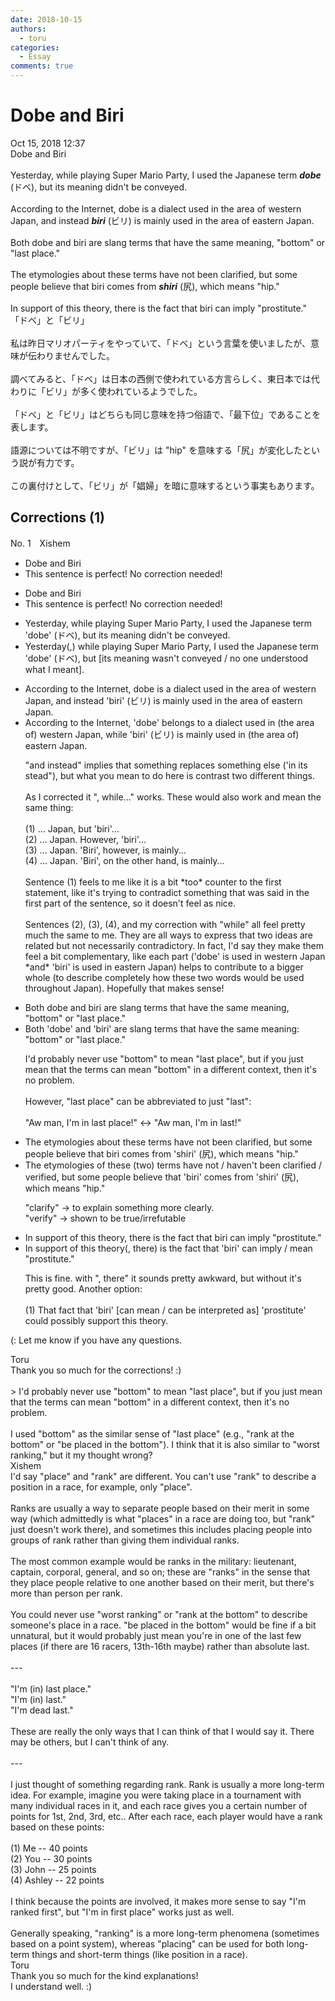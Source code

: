 ```yaml
---
date: 2018-10-15
authors:
  - toru
categories:
  - Essay
comments: true
---
```


# Dobe and Biri
<div class="date">Oct 15, 2018 12:37</div>
<div id="post"><div id="body_show_ori">
Dobe and Biri<br/><br/>Yesterday, while playing Super Mario Party, I used the Japanese term <strong><em>dobe</em></strong> (ドベ), but its meaning didn't be conveyed.<br/><br/>According to the Internet, dobe is a dialect used in the area of western Japan, and instead <strong><em>biri</em></strong> (ビリ) is mainly used in the area of eastern Japan.<br/><br/>Both dobe and biri are slang terms that have the same meaning, "bottom" or "last place."<br/><br/>The etymologies about these terms have not been clarified, but some people believe that biri comes from <strong><em>shiri</em></strong> (尻), which means "hip."<br/><br/>In support of this theory, there is the fact that biri can imply "prostitute."
</div></div>

<!-- more -->

<div id="post_ja"><div id="body_show_mo">
「ドベ」と「ビリ」<br/><br/>私は昨日マリオパーティをやっていて、「ドベ」という言葉を使いましたが、意味が伝わりませんでした。<br/><br/>調べてみると、「ドベ」は日本の西側で使われている方言らしく、東日本では代わりに「ビリ」が多く使われているようでした。<br/><br/>「ドベ」と「ビリ」はどちらも同じ意味を持つ俗語で、「最下位」であることを表します。<br/><br/>語源については不明ですが、「ビリ」は "hip" を意味する「尻」が変化したという説が有力です。<br/><br/>この裏付けとして、「ビリ」が「娼婦」を暗に意味するという事実もあります。
</div></div>

## Corrections (1)
<div id="block"><div class="first_name"> No. 1　<span class="just_name">Xishem</span></div><div id="block2">
<ul class="correction_field">
<li class="incorrect">Dobe and Biri</li>
<li class="corrected perfect">This sentence is perfect! No correction needed!</li>
</ul>
<ul class="correction_field">
<li class="incorrect">Dobe and Biri</li>
<li class="corrected perfect">This sentence is perfect! No correction needed!</li>
</ul>
<ul class="correction_field">
<li class="incorrect">Yesterday, while playing Super Mario Party, I used the Japanese term 'dobe' (ドベ), but its meaning didn't be conveyed.</li>
<li class="corrected correct">
Yesterday(,) while playing Super Mario Party, I used the Japanese term 'dobe' (ドベ), but [its meaning <span class="f_blue">wasn't</span> conveyed / <span class="f_blue">no one understood what I meant</span>].
</li>
</ul>
<ul class="correction_field">
<li class="incorrect">According to the Internet, dobe is a dialect used in the area of western Japan, and instead 'biri' (ビリ) is mainly used in the area of eastern Japan.</li>
<li class="corrected correct">
According to the Internet, <span class="f_blue">'dobe' belongs to a dialect </span>used in <span class="f_gray">(the area of)</span> western Japan, <span class="f_blue">while</span> 'biri' (ビリ) is mainly used in <span class="f_gray">(the area of)</span> eastern Japan.
<p class="correction_comment">"and instead" implies that something replaces something else ('in its stead"), but what you mean to do here is contrast two different things.<br/><br/>As I corrected it ", while..." works. These would also work and mean the same thing:<br/><br/>(1) ... Japan, but 'biri'...<br/>(2) ... Japan. However, 'biri'...<br/>(3) ... Japan. 'Biri', however, is mainly...<br/>(4) ... Japan. 'Biri', on the other hand, is mainly...<br/><br/>Sentence (1) feels to me like it is a bit *too* counter to the first statement, like it's trying to contradict something that was said in the first part of the sentence, so it doesn't feel as nice.<br/><br/>Sentences (2), (3), (4), and my correction with "while" all feel pretty much the same to me. They are all ways to express that two ideas are related but not necessarily contradictory. In fact, I'd say they make them feel a bit complementary, like each part ('dobe' is used in western Japan *and* 'biri' is used in eastern Japan) helps to contribute to a bigger whole (to describe completely how these two words would be used throughout Japan). Hopefully that makes sense!</p>
</li>
</ul>
<ul class="correction_field">
<li class="incorrect">Both dobe and biri are slang terms that have the same meaning, "bottom" or "last place."</li>
<li class="corrected correct">
Both 'dobe' and 'biri' are slang terms that have the same meaning: "bottom" or "last place."
<p class="correction_comment">I'd probably never use "bottom" to mean "last place", but if you just mean that the terms can mean "bottom" in a different context, then it's no problem.<br/><br/>However, "last place" can be abbreviated to just "last":<br/><br/>"Aw man, I'm in last place!" &lt;-&gt; "Aw man, I'm in last!"</p>
</li>
</ul>
<ul class="correction_field">
<li class="incorrect">The etymologies about these terms have not been clarified, but some people believe that biri comes from 'shiri' (尻), which means "hip."</li>
<li class="corrected correct">
The etymologies <span class="f_blue">of</span> these (two) terms have not / <span class="f_blue">haven't</span> been clarified / <span class="f_blue">verified</span>, but some people believe that 'biri' comes from 'shiri' (尻), which means "hip."
<p class="correction_comment">"clarify" -&gt; to explain something more clearly.<br/>"verify" -&gt; shown to be true/irrefutable</p>
</li>
</ul>
<ul class="correction_field">
<li class="incorrect">In support of this theory, there is the fact that biri can imply "prostitute."</li>
<li class="corrected correct">
In support of this theory(, there) is the fact that 'biri' can imply / <span class="f_blue">mean</span> "prostitute."
<p class="correction_comment">This is fine. with ", there" it sounds pretty awkward, but without it's pretty good. Another option:<br/><br/>(1) That fact that 'biri' [can mean / can be interpreted as] 'prostitute' could possibly support this theory.</p>
</li>
</ul>
<p class="comment_small">
 (: Let me know if you have any questions.
</p>

</div><div class="name"><span class="just_name">Toru</span><br>
Thank you so much for the corrections! :)<br/><br/>&gt; I'd probably never use "bottom" to mean "last place", but if you just mean that the terms can mean "bottom" in a different context, then it's no problem.<br/><br/>I used "bottom" as the similar sense of "last place" (e.g., "rank at the bottom" or "be placed in the bottom"). I think that it is also similar to "worst ranking," but it my thought wrong? 
</div>
<div class="name"><span class="just_name">Xishem</span><br>
I'd say "place" and "rank" are different. You can't use "rank" to describe a position in a race, for example, only "place".<br/><br/>Ranks are usually a way to separate people based on their merit in some way (which admittedly is what "places" in a race are doing too, but "rank" just doesn't work there), and sometimes this includes placing people into groups of rank rather than giving them individual ranks.<br/><br/>The most common example would be ranks in the military: lieutenant, captain, corporal, general, and so on; these are "ranks" in the sense that they place people relative to one another based on their merit, but there's more than person per rank.<br/><br/>You could never use "worst ranking" or "rank at the bottom" to describe someone's place in a race. "be placed in the bottom" would be fine if a bit unnatural, but it would probably just mean you're in one of the last few places (if there are 16 racers, 13th-16th maybe) rather than absolute last.<br/><br/>---<br/><br/>"I'm (in) last place."<br/>"I'm (in) last."<br/>"I'm dead last."<br/><br/>These are really the only ways that I can think of that I would say it. There may be others, but I can't think of any.<br/><br/>---<br/><br/>I just thought of something regarding rank. Rank is usually a more long-term idea. For example, imagine you were taking place in a tournament with many individual races in it, and each race gives you a certain number of points for 1st, 2nd, 3rd, etc.. After each race, each player would have a rank based on these points:<br/><br/>(1) Me -- 40 points<br/>(2) You -- 30 points<br/>(3) John -- 25 points<br/>(4) Ashley -- 22 points<br/><br/>I think because the points are involved, it makes more sense to say "I'm ranked first", but "I'm in first place" works just as well.<br/><br/>Generally speaking, "ranking"  is a more long-term phenomena (sometimes based on a point system), whereas "placing" can be used for both long-term things and short-term things (like position in a race).
</div>
<div class="name"><span class="just_name">Toru</span><br>
Thank you so much for the kind explanations!<br/>I understand well. :)
</div>
</div>
